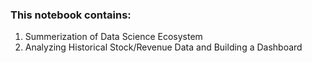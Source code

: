 ### This notebook contains: 
1. Summerization of  Data Science Ecosystem
2. Analyzing Historical Stock/Revenue Data and Building a Dashboard

